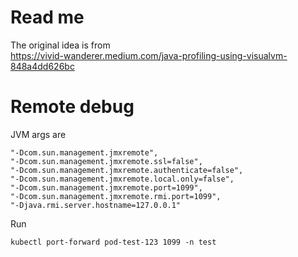 # Read me

The original idea is from  
https://vivid-wanderer.medium.com/java-profiling-using-visualvm-848a4dd626bc

# Remote debug

JVM args are

```
"-Dcom.sun.management.jmxremote",
"-Dcom.sun.management.jmxremote.ssl=false",
"-Dcom.sun.management.jmxremote.authenticate=false",
"-Dcom.sun.management.jmxremote.local.only=false",
"-Dcom.sun.management.jmxremote.port=1099",
"-Dcom.sun.management.jmxremote.rmi.port=1099",
"-Djava.rmi.server.hostname=127.0.0.1"
```

Run

```
kubectl port-forward pod-test-123 1099 -n test
```